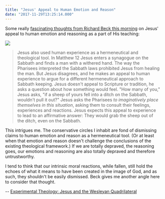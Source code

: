 ```yaml
---
title: "Jesus' Appeal to Human Emotion and Reason"
date: "2017-11-29T13:25:14.000"
---
```


Some really [fascinating thoughts from Richard Beck this morning](http://experimentaltheology.blogspot.com/2017/11/jesus-and-wesleyan-quadrilateral.html) on Jesus' appeal to human emotion and reasoning as a part of His teaching:

![](http://chrishubbs.com/wordpress/wp-content/uploads/2017/11/af2780542e2f34523ee42ca77307d9df.jpg)

> Jesus also used human experience as a hermeneutical and theological tool. In Matthew 12 Jesus enters a synagogue on the Sabbath and finds a man with a withered hand. The way the Pharisees interpreted the Sabbath laws prohibited Jesus from healing the man. But Jesus disagrees, and he makes an appeal to human experience to argue for a different hermeneutical approach to Sabbath keeping. Jesus doesn't appeal to Scripture or tradition, he asks a question about how something would feel. "How many of you," Jesus asks, "if a sheep of yours fell into a ditch on the Sabbath, wouldn't pull it out?" Jesus asks the Pharisees _to imaginatively place themselves in this situation_, asking them to consult their feelings, experiences and reactions. Jesus expects this appeal to experience to lead to an affirmative answer: They would grab the sheep out of the ditch, even on the Sabbath.

This intrigues me. The conservative circles I inhabit are fond of dismissing claims to human emotion and reason as a hermeneutical tool. (Or at least when that emotion and reason doesn't challenge the conclusions of the existing theological framework.) If we are totally depraved, the reasoning goes, our emotions and reasoning are also totally depraved and therefore untrustworthy.

I tend to think that our intrinsic moral reactions, while fallen, still hold the echoes of what it means to have been created in the image of God, and as such, they shouldn't be easily dismissed. Beck gives me another angle here to consider that thought.

\-- [Experimental Theology: Jesus and the Wesleyan Quadrilateral](http://experimentaltheology.blogspot.com/2017/11/jesus-and-wesleyan-quadrilateral.html)
